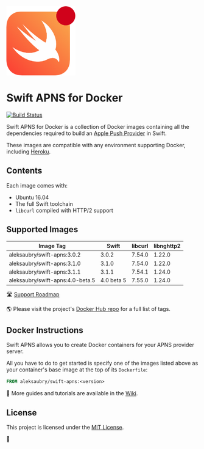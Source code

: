 <img src="https://raw.githubusercontent.com/alexaubry/docker-swift-apns/master/.github/apns-logo.png" width="181" height="181"/>

# Swift APNS for Docker

[![Build Status](https://travis-ci.org/alexaubry/docker-swift-apns.svg?branch=master)](https://travis-ci.org/alexaubry/docker-swift-apns)

Swift APNS for Docker is a collection of Docker images containing all the dependencies required to build an [Apple Push Provider](https://developer.apple.com/library/content/documentation/NetworkingInternet/Conceptual/RemoteNotificationsPG/APNSOverview.html) in Swift.

These images are compatible with any environment supporting Docker, including [Heroku](https://devcenter.heroku.com/articles/container-registry-and-runtime).

## Contents

Each image comes with:

- Ubuntu 16.04
- The full Swift toolchain
- `libcurl` compiled with HTTP/2 support

## Supported Images

| Image Tag                        | Swift      | libcurl | libnghttp2 |
|----------------------------------|------------|---------|------------|
| aleksaubry/swift-apns:3.0.2      | 3.0.2      | 7.54.0  | 1.22.0     |
| aleksaubry/swift-apns:3.1.0      | 3.1.0      | 7.54.0  | 1.22.0     |
| aleksaubry/swift-apns:3.1.1      | 3.1.1      | 7.54.1  | 1.24.0     |
| aleksaubry/swift-apns:4.0-beta.5 | 4.0 beta 5 | 7.55.0  | 1.24.0     |

&#x1F6E3;  [Support Roadmap](ROADMAP.md)

&#x1F30E;  Please visit the project's [Docker Hub repo](https://hub.docker.com/r/aleksaubry/swift-apns/) for a full list of tags.

## Docker Instructions

Swift APNS allows you to create Docker containers for your APNS provider server.

All you have to do to get started is specify one of the images listed above as your container's base image at the top of its `Dockerfile`:

```dockerfile
FROM aleksaubry/swift-apns:<version>
```

&#x1F4D6;  More guides and tutorials are available in the [Wiki](https://github.com/alexaubry/docker-swift-apns/wiki).

## License

This project is licensed under the [MIT License](LICENSE.md).

&#x1F433;